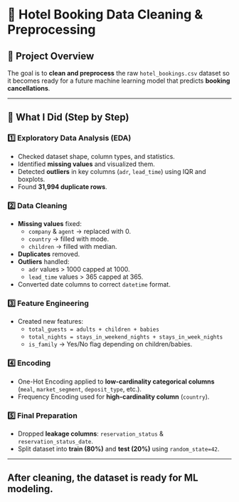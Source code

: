 # 🏨 Hotel Booking Data Cleaning & Preprocessing  

## 📌 Project Overview    
The goal is to **clean and preprocess** the raw `hotel_bookings.csv` dataset so it becomes ready for a future machine learning model that predicts **booking cancellations**.  

---

## 🔎 What I Did (Step by Step)  

### 1️⃣ Exploratory Data Analysis (EDA)  
- Checked dataset shape, column types, and statistics.  
- Identified **missing values** and visualized them.  
- Detected **outliers** in key columns (`adr`, `lead_time`) using IQR and boxplots.  
- Found **31,994 duplicate rows**.  

### 2️⃣ Data Cleaning  
- **Missing values** fixed:  
  - `company` & `agent` → replaced with 0.  
  - `country` → filled with mode.  
  - `children` → filled with median.  
- **Duplicates** removed.  
- **Outliers** handled:  
  - `adr` values > 1000 capped at 1000.  
  - `lead_time` values > 365 capped at 365.  
- Converted date columns to correct `datetime` format.  

### 3️⃣ Feature Engineering  
- Created new features:  
  - `total_guests = adults + children + babies`  
  - `total_nights = stays_in_weekend_nights + stays_in_week_nights`  
  - `is_family` → Yes/No flag depending on children/babies.  

### 4️⃣ Encoding  
- One-Hot Encoding applied to **low-cardinality categorical columns** (`meal`, `market_segment`, `deposit_type`, etc.).  
- Frequency Encoding used for **high-cardinality column** (`country`).  

### 5️⃣ Final Preparation  
- Dropped **leakage columns**: `reservation_status` & `reservation_status_date`.  
- Split dataset into **train (80%)** and **test (20%)** using `random_state=42`.  

---
 
## After cleaning, the dataset is **ready for ML modeling**.  
 
